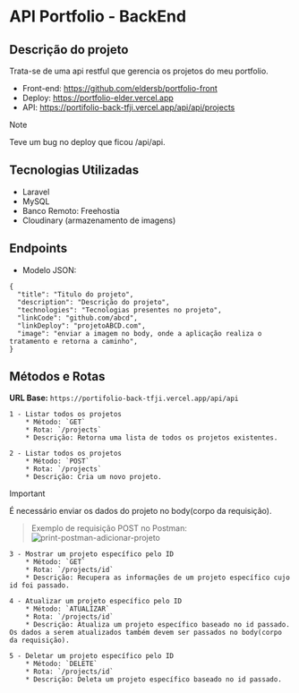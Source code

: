 # API Portfolio - BackEnd

## Descrição do projeto
Trata-se de uma api restful que gerencia os projetos do meu portfolio.

* Front-end: https://github.com/eldersb/portfolio-front
* Deploy: https://portfolio-elder.vercel.app
* API: https://portifolio-back-tfji.vercel.app/api/api/projects

> [!NOTE]  
> Teve um bug no deploy que ficou /api/api.

## Tecnologias Utilizadas 
* Laravel
* MySQL
* Banco Remoto: Freehostia
* Cloudinary (armazenamento de imagens)

## Endpoints
* Modelo JSON:
```  
{
  "title": "Titulo do projeto",
  "description": "Descrição do projeto",
  "technologies": "Tecnologias presentes no projeto",
  "linkCode": "github.com/abcd",
  "linkDeploy": "projetoABCD.com",
  "image": "enviar a imagem no body, onde a aplicação realiza o tratamento e retorna a caminho",
}
```
## Métodos e Rotas

**URL Base:**  `https://portifolio-back-tfji.vercel.app/api/api`

```
1 - Listar todos os projetos 
    * Método: `GET` 
    * Rota: `/projects` 
    * Descrição: Retorna uma lista de todos os projetos existentes. 
```
```
2 - Listar todos os projetos 
    * Método: `POST` 
    * Rota: `/projects`
    * Descrição: Cria um novo projeto. 
```

> [!IMPORTANT]
>  É necessário enviar os dados do projeto no body(corpo da requisição).
    
> Exemplo de requisição POST no Postman:
![print-postman-adicionar-projeto](https://github.com/user-attachments/assets/2cc4a744-ba6a-46bf-bcc5-f6cc8afa5958)

```
3 - Mostrar um projeto específico pelo ID 
    * Método: `GET`
    * Rota: `/projects/id` 
    * Descrição: Recupera as informações de um projeto específico cujo id foi passado. 
```  
```
4 - Atualizar um projeto específico pelo ID 
    * Método: `ATUALIZAR` 
    * Rota: `/projects/id` 
    * Descrição: Atualiza um projeto específico baseado no id passado. Os dados a serem atualizados também devem ser passados no body(corpo da requisição).
```
```   
5 - Deletar um projeto específico pelo ID 
    * Método: `DELETE` 
    * Rota: `/projects/id` 
    * Descrição: Deleta um projeto específico baseado no id passado.
```
